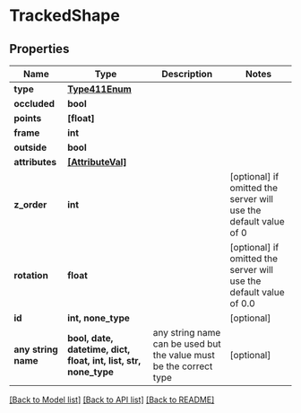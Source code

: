 # TrackedShape


## Properties
Name | Type | Description | Notes
------------ | ------------- | ------------- | -------------
**type** | [**Type411Enum**](Type411Enum.md) |  | 
**occluded** | **bool** |  | 
**points** | **[float]** |  | 
**frame** | **int** |  | 
**outside** | **bool** |  | 
**attributes** | [**[AttributeVal]**](AttributeVal.md) |  | 
**z_order** | **int** |  | [optional]  if omitted the server will use the default value of 0
**rotation** | **float** |  | [optional]  if omitted the server will use the default value of 0.0
**id** | **int, none_type** |  | [optional] 
**any string name** | **bool, date, datetime, dict, float, int, list, str, none_type** | any string name can be used but the value must be the correct type | [optional]

[[Back to Model list]](../README.md#documentation-for-models) [[Back to API list]](../README.md#documentation-for-api-endpoints) [[Back to README]](../README.md)


